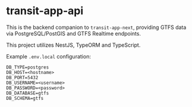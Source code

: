# transit-app-api

This is the backend companion to `transit-app-next`, providing GTFS data via PostgreSQL/PostGIS and GTFS Realtime endpoints.

This project utilizes NestJS, TypeORM and TypeScript.

Example `.env.local` configuration:

```
DB_TYPE=postgres
DB_HOST=<hostname>
DB_PORT=5432
DB_USERNAME=<username>
DB_PASSWORD=<password>
DB_DATABASE=gtfs
DB_SCHEMA=gtfs
```
